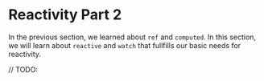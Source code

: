 # Reactivity Part 2

In the previous section, we learned about `ref` and `computed`. In this section, we will learn about `reactive` and `watch` that fullfills our basic needs for reactivity.

// TODO:
